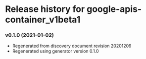 # Release history for google-apis-container_v1beta1

### v0.1.0 (2021-01-02)

* Regenerated from discovery document revision 20201209
* Regenerated using generator version 0.1.0

